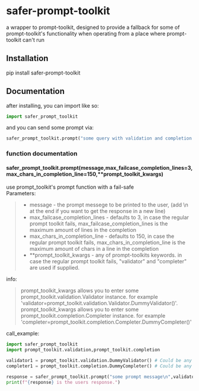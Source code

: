 # safer-prompt-toolkit
a wrapper to prompt-toolkit, designed to provide a fallback for some of prompt-toolkit's functionality when operating from a place where prompt-toolkit can't run

## Installation
pip install safer-prompt-toolkit

## Documentation
after installing, you can import like so:
```python
import safer_prompt_toolkit
```
and you can send some prompt via:
```python
safer_prompt_toolkit.prompt("some query with validation and completion options")
```

### function documentation
#### safer_prompt_toolkit.prompt(message,max_failcase_completion_lines=3,max_chars_in_completion_line=150,**prompt_toolkit_kwargs)
use prompt_toolkit's prompt function with a fail-safe  
Parameters:  
> - message - the prompt messege to be printed to the user, (add \n at the end if you want to get the response in a new line)  
>  - max_failcase_completion_lines - defaults to 3, in case the regular prompt toolkit fails, max_failcase_completion_lines is the maximum amount of lines in the completion  
>  - max_chars_in_completion_line - defaults to 150, in case the regular prompt toolkit fails, max_chars_in_completion_line is the maximum amount of chars in a line in the completion  
>  - \*\*prompt_toolkit_kwargs - any of prompt-toolkits keywords. in case the regular prompt toolkit fails, "validator" and "completer" are used if supplied.  

info: 
> prompt_toolkit_kwargs allows you to enter some prompt_toolkit.validation.Validator instance. for example 'validator=prompt_toolkit.validation.Validator.DummyValidator()'.  
prompt_toolkit_kwargs allows you to enter some prompt_toolkit.completion.Completer instance. for example 'completer=prompt_toolkit.completion.Completer.DummyCompleter()'  

call_example:  
```python
import safer_prompt_toolkit
import prompt_toolkit.validation,prompt_toolkit.completion

validator1 = prompt_toolkit.validation.DummyValidator() # Could be any prompt_toolkit.validation.Validator instance.
completer1 = prompt_toolkit.completion.DummyCompleter() # Could be any prompt_toolkit.completion.Completer instance.

response = safer_prompt_toolkit.prompt("some prompt message\n",validator=validator1,completer=completer1)
print(f"{response} is the users response.") 
```